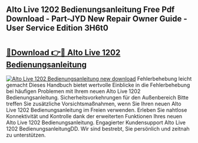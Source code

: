 ## Alto Live 1202 Bedienungsanleitung Free Pdf Download - Part-JYD New Repair Owner Guide - User Service Edition 3H6t0

# <h2><a href="http://df5lzik.blite.top/?on=Alto+Live+1202+Bedienungsanleitung">🔗Download 👉🔴 Alto Live 1202 Bedienungsanleitung</a></h2>

[![Alto Live 1202 Bedienungsanleitung new download](https://i.imgur.com/lujVjoI.png)](http://df5lzik.blite.top/?on=Alto+Live+1202+Bedienungsanleitung)
Fehlerbehebung leicht gemacht Dieses Handbuch bietet wertvolle Einblicke in die Fehlerbehebung bei häufigen Problemen mit Ihrem neuen Alto Live 1202 Bedienungsanleitung. Sicherheitsvorkehrungen für den Außenbereich Bitte treffen Sie zusätzliche Vorsichtsmaßnahmen, wenn Sie Ihren neuen Alto Live 1202 Bedienungsanleitung im Freien verwenden. Erleben Sie nahtlose Konnektivität und Kontrolle dank der erweiterten Funktionen Ihres neuen Alto Live 1202 Bedienungsanleitung. Engagierter Kundensupport Alto Live 1202 BedienungsanleitungDD. Wir sind bestrebt, Sie persönlich und zeitnah zu unterstützen.
